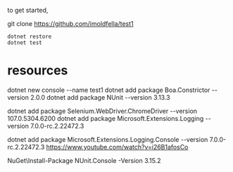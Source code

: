
to get started, 

git clone  https://github.com/imoldfella/test1

```
dotnet restore
dotnet test
```



# resources

dotnet new console --name test1
dotnet add package Boa.Constrictor --version 2.0.0
dotnet add package NUnit --version 3.13.3

dotnet add package Selenium.WebDriver.ChromeDriver --version 107.0.5304.6200
dotnet add package Microsoft.Extensions.Logging --version 7.0.0-rc.2.22472.3

dotnet add package Microsoft.Extensions.Logging.Console --version 7.0.0-rc.2.22472.3
https://www.youtube.com/watch?v=i26B1afosCo

NuGet\Install-Package NUnit.Console -Version 3.15.2
